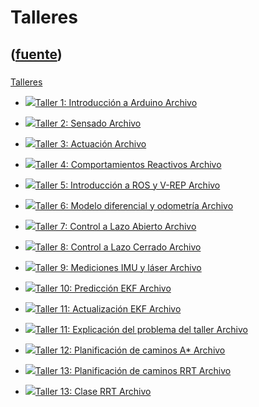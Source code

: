 # Talleres
([fuente](https://campus.exactas.uba.ar/course/view.php?id=1028&section=4))
---
###
[Talleres](https://campus.exactas.uba.ar/course/view.php?id=1028&section=4)

  - [![ ](https://campus.exactas.uba.ar/theme/image.php/aardvark/core/1524752928/f/pdf-24)Taller 1: Introducción a Arduino Archivo](https://campus.exactas.uba.ar/mod/resource/view.php?id=60051)

  - [![ ](https://campus.exactas.uba.ar/theme/image.php/aardvark/core/1524752928/f/pdf-24)Taller 2: Sensado Archivo](https://campus.exactas.uba.ar/mod/resource/view.php?id=60304)

  - [![ ](https://campus.exactas.uba.ar/theme/image.php/aardvark/core/1524752928/f/pdf-24)Taller 3: Actuación Archivo](https://campus.exactas.uba.ar/mod/resource/view.php?id=60410)

  - [![ ](https://campus.exactas.uba.ar/theme/image.php/aardvark/core/1524752928/f/pdf-24)Taller 4: Comportamientos Reactivos Archivo](https://campus.exactas.uba.ar/mod/resource/view.php?id=60518)

  - [![ ](https://campus.exactas.uba.ar/theme/image.php/aardvark/core/1524752928/f/pdf-24)Taller 5: Introducción a ROS y V-REP Archivo](https://campus.exactas.uba.ar/mod/resource/view.php?id=60797)

  - [![ ](https://campus.exactas.uba.ar/theme/image.php/aardvark/core/1524752928/f/pdf-24)Taller 6: Modelo diferencial y odometría Archivo](https://campus.exactas.uba.ar/mod/resource/view.php?id=60973)

  - [![ ](https://campus.exactas.uba.ar/theme/image.php/aardvark/core/1524752928/f/pdf-24)Taller 7: Control a Lazo Abierto Archivo](https://campus.exactas.uba.ar/mod/resource/view.php?id=61324)

  - [![ ](https://campus.exactas.uba.ar/theme/image.php/aardvark/core/1524752928/f/pdf-24)Taller 8: Control a Lazo Cerrado Archivo](https://campus.exactas.uba.ar/mod/resource/view.php?id=61955)

  - [![ ](https://campus.exactas.uba.ar/theme/image.php/aardvark/core/1524752928/f/pdf-24)Taller 9: Mediciones IMU y láser Archivo](https://campus.exactas.uba.ar/mod/resource/view.php?id=62187)

  - [![ ](https://campus.exactas.uba.ar/theme/image.php/aardvark/core/1524752928/f/pdf-24)Taller 10: Predicción EKF Archivo](https://campus.exactas.uba.ar/mod/resource/view.php?id=62482)

  - [![ ](https://campus.exactas.uba.ar/theme/image.php/aardvark/core/1524752928/f/pdf-24)Taller 11: Actualización EKF Archivo](https://campus.exactas.uba.ar/mod/resource/view.php?id=62581)

  - [![ ](https://campus.exactas.uba.ar/theme/image.php/aardvark/core/1524752928/f/pdf-24)Taller 11: Explicación del problema del taller Archivo](https://campus.exactas.uba.ar/mod/resource/view.php?id=62582)

  - [![ ](https://campus.exactas.uba.ar/theme/image.php/aardvark/core/1524752928/f/pdf-24)Taller 12: Planificación de caminos A* Archivo](https://campus.exactas.uba.ar/mod/resource/view.php?id=62938)

  - [![ ](https://campus.exactas.uba.ar/theme/image.php/aardvark/core/1524752928/f/pdf-24)Taller 13: Planificación de caminos RRT Archivo](https://campus.exactas.uba.ar/mod/resource/view.php?id=63243)

  - [![ ](https://campus.exactas.uba.ar/theme/image.php/aardvark/core/1524752928/f/pdf-24)Taller 13: Clase RRT Archivo](https://campus.exactas.uba.ar/mod/resource/view.php?id=63425)

